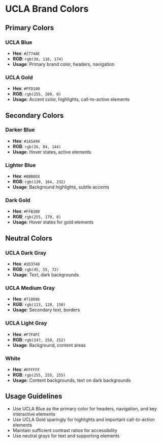 # UCLA Brand Colors

## Primary Colors

### UCLA Blue
- **Hex**: `#2774AE`
- **RGB**: `rgb(39, 116, 174)`
- **Usage**: Primary brand color, headers, navigation

### UCLA Gold
- **Hex**: `#FFD100`
- **RGB**: `rgb(255, 209, 0)`
- **Usage**: Accent color, highlights, call-to-action elements

## Secondary Colors

### Darker Blue
- **Hex**: `#1A5490`
- **RGB**: `rgb(26, 84, 144)`
- **Usage**: Hover states, active elements

### Lighter Blue
- **Hex**: `#8BB8E8`
- **RGB**: `rgb(139, 184, 232)`
- **Usage**: Background highlights, subtle accents

### Dark Gold
- **Hex**: `#FFB300`
- **RGB**: `rgb(255, 179, 0)`
- **Usage**: Hover states for gold elements

## Neutral Colors

### UCLA Dark Gray
- **Hex**: `#2D3748`
- **RGB**: `rgb(45, 55, 72)`
- **Usage**: Text, dark backgrounds

### UCLA Medium Gray
- **Hex**: `#718096`
- **RGB**: `rgb(113, 128, 150)`
- **Usage**: Secondary text, borders

### UCLA Light Gray
- **Hex**: `#F7FAFC`
- **RGB**: `rgb(247, 250, 252)`
- **Usage**: Background, content areas

### White
- **Hex**: `#FFFFFF`
- **RGB**: `rgb(255, 255, 255)`
- **Usage**: Content backgrounds, text on dark backgrounds

## Usage Guidelines

- Use UCLA Blue as the primary color for headers, navigation, and key interactive elements
- Use UCLA Gold sparingly for highlights and important call-to-action elements
- Maintain sufficient contrast ratios for accessibility
- Use neutral grays for text and supporting elements